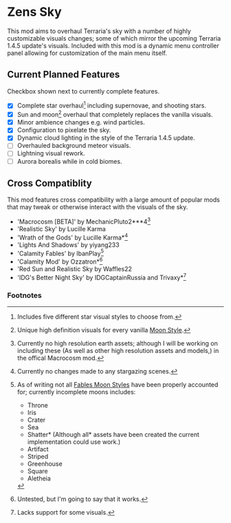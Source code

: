 # Zens Sky

This mod aims to overhaul Terraria's sky with a number of highly customizable visuals changes; some of which mirror the upcoming Terraria 1.4.5 update's visuals.
Included with this mod is a dynamic menu controller panel allowing for customization of the main menu itself.

## Current Planned Features
Checkbox shown next to currently complete features.
- [x] Complete star overhaul[^1] including supernovae, and shooting stars.
- [x] Sun and moon[^2] overhaul that completely replaces the vanilla visuals.
- [x] Minor ambience changes e.g. wind particles.
- [x] Configuration to pixelate the sky.
- [x] Dynamic cloud lighting in the style of the Terraria 1.4.5 update.
- [ ] Overhauled background meteor visuals.
- [ ] Lightning visual rework.
- [ ] Aurora borealis while in cold biomes.

## Cross Compatiblity
This mod features cross compatibility with a large amount of popular mods that may tweak or otherwise interact with the visuals of the sky.
- 'Macrocosm [BETA]' by MechanicPluto2\*\*\*4[^3]
- 'Realistic Sky' by Lucille Karma
- 'Wrath of the Gods' by Lucille Karma\*[^4]
- 'Lights And Shadows' by yiyang233
- 'Calamity Fables' by IbanPlay[^5]
- 'Calamity Mod' by Ozzatron\*[^6]
- 'Red Sun and Realistic Sky by Waffles22
- 'IDG's Better Night Sky' by IDGCaptainRussia and Trivaxy\*[^7]

### Footnotes
[^1]: Includes five different star visual styles to choose from.
[^2]: Unique high definition visuals for every vanilla [Moon Style](https://terraria.wiki.gg/wiki/Moon_phase#Notes).
[^3]: Currently no high resolution earth assets; although I will be working on including these (As well as other high resolution assets and models,) in the offical Macrocosm mod.
[^4]: Currently no changes made to any stargazing scenes.
[^5]: As of writing not all [Fables Moon Styles](https://calamityfables.wiki.gg/wiki/Vanilla_changes#Vanity_moons) have been properly accounted for; currently incomplete moons includes:
    - Throne
    - Iris
    - Crater
    - Sea
    - Shatter* (Although all* assets have been created the current implementation could use work.)
    - Artifact
    - Striped
    - Greenhouse
    - Square
    - Aletheia
[^6]: Untested, but I'm going to say that it works.
[^7]: Lacks support for some visuals.
